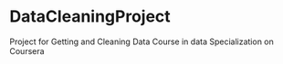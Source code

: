 DataCleaningProject
===================

Project for Getting and Cleaning Data Course in data Specialization on Coursera

